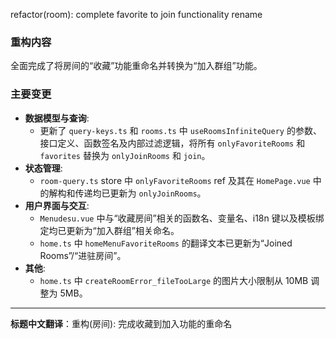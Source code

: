 refactor(room): complete favorite to join functionality rename

### 重构内容

全面完成了将房间的“收藏”功能重命名并转换为“加入群组”功能。

### 主要变更

- **数据模型与查询**:
    - 更新了 `query-keys.ts` 和 `rooms.ts` 中 `useRoomsInfiniteQuery` 的参数、接口定义、函数签名及内部过滤逻辑，将所有 `onlyFavoriteRooms` 和 `favorites` 替换为 `onlyJoinRooms` 和 `join`。
- **状态管理**:
    - `room-query.ts` store 中 `onlyFavoriteRooms` ref 及其在 `HomePage.vue` 中的解构和传递均已更新为 `onlyJoinRooms`。
- **用户界面与交互**:
    - `Menudesu.vue` 中与“收藏房间”相关的函数名、变量名、i18n 键以及模板绑定均已更新为“加入群组”相关命名。
    - `home.ts` 中 `homeMenuFavoriteRooms` 的翻译文本已更新为“Joined Rooms”/“进驻房间”。
- **其他**:
    - `home.ts` 中 `createRoomError_fileTooLarge` 的图片大小限制从 10MB 调整为 5MB。

---
**标题中文翻译**：重构(房间): 完成收藏到加入功能的重命名
